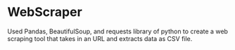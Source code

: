# WebScraper
Used Pandas, BeautifulSoup, and requests library of python to create a web scraping tool that takes in an URL and extracts data as CSV file.
